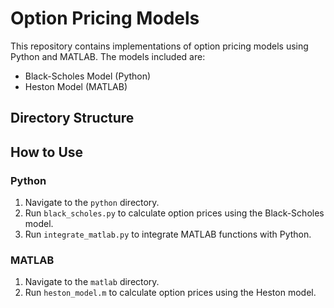 # Option Pricing Models

This repository contains implementations of option pricing models using Python and MATLAB. The models included are:

- Black-Scholes Model (Python)
- Heston Model (MATLAB)

## Directory Structure



## How to Use

### Python
1. Navigate to the `python` directory.
2. Run `black_scholes.py` to calculate option prices using the Black-Scholes model.
3. Run `integrate_matlab.py` to integrate MATLAB functions with Python.

### MATLAB
1. Navigate to the `matlab` directory.
2. Run `heston_model.m` to calculate option prices using the Heston model.